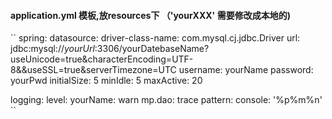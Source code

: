 #### application.yml 模板,放resources下 （'yourXXX' 需要修改成本地的)
``
spring:
  datasource:
    driver-class-name: com.mysql.cj.jdbc.Driver
    url: jdbc:mysql://*yourUrl*:3306/yourDatebaseName?useUnicode=true&characterEncoding=UTF-8&&useSSL=true&serverTimezone=UTC
    username: yourName
    password: yourPwd
    initialSize: 5
    minIdle: 5
    maxActive: 20

logging:
  level:
    yourName: warn
    mp.dao: trace
  pattern:
    console: '%p%m%n'
``